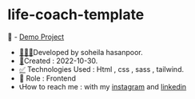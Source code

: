 # life-coach-template
📌 - [Demo Project](https://soheilahpb.github.io/life-coach-template/)
- <a href="https://fa.piliapp.com/emoji/list/?skin=1f3fb" class="active">👩🏻‍💻</a>Developed by soheila hasanpoor.
- <a href="https://fa.piliapp.com/emoji/list/?skin=1f3fb" class="active">📅</a>Created : 2022-10-30.
- <a title="Symbols" href="https://fa.piliapp.com/emoji/list/?skin=1f3fb#symbols">✅</a> Technologies Used : Html , css , sass , tailwind.
- 🔘 Role : Frontend
- 📞How to reach me : with my 
[instagram](https://www.instagram.com/soheila_hasanpoor_web) and 
[linkedin](https://www.linkedin.com/in/soheila-hasanpoor-8b2903273/)
